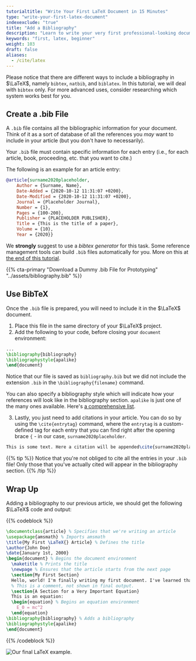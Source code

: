 ```yaml
---
tutorialtitle: "Write Your First LaTeX Document in 15 Minutes"
type: "write-your-first-latex-document"
indexexclude: "true"
title: "Add a Bibliography"
description: "Learn to write your very first professional-looking document with LaTeX."
keywords: "first, latex, beginner"
weight: 103
draft: false
aliases:
  - /cite/latex
---
```


Please notice that there are different ways to include a bibliography in $\LaTeX$, namely `bibtex`, `natbib`, and `biblatex`.
In this tutorial, we will deal with `bibtex` only. For more advanced uses, consider researching which system works best for you.

## Create a .bib File

A `.bib` file contains all the bibliographic information for your document. Think of it as a sort of database of all the references you *may* want to include in your article (but you don't have to necessarily).

Your `.bib` file must contain specific information for each entry (i.e., for each article, book, proceeding, etc. that you want to cite.)

The following is an example for an article entry:

```bib
@article{surname2020placeholder,
	Author = {Surname, Name},
	Date-Added = {2020-10-12 11:31:07 +0200},
	Date-Modified = {2020-10-12 11:31:07 +0200},
	Journal = {Placeholder Journal},
	Number = {1},
	Pages = {100-200},
	Publisher = {PLACEHOLDER PUBLISHER},
	Title = {This is the title of a paper},
	Volume = {10},
	Year = {2020}}
```

We **strongly** suggest to use a *bibtex generator* for this task. Some reference management tools can build `.bib` files automatically for you. More on this at [the end of this tutorial](/tips/latex).

{{% cta-primary "Download a Dummy .bib File for Prototyping" "../assets/bibliography.bib" %}}

## Use BibTeX

Once the `.bib` file is prepared, you will need to include it in the $\LaTeX$ document.

1. Place this file in the same directory of your $\LaTeX$ project.
2. Add the following to your code, before closing your `document` environment:
```latex
...
\bibliography{bibliography}
\bibliographystyle{apalike}
\end{document}
```

Notice that our file is saved as `bibliography.bib` but we did not include the extension `.bib` in the `\bibliography{filename}` command.

You can also specify a bibliography style which will indicate how your references will look like in the bibliography section. `apalike` is just one of the many ones available. Here's [a comprehensive list](http://www.cs.stir.ac.uk/~kjt/software/latex/showbst.html).

3. Lastly, you just need to add citations in your article. You can do so by using the `\cite{entrytag}` command, where the `entrytag` is a custom-defined tag for each entry that you can find right after the opening brace `{` - in our case, `surname2020placeholder`.

```latex
This is some text. Here a citation will be appended\cite{surname2020placeholder}.
```

{{% tip %}}
Notice that you're not obliged to cite all the entries in your `.bib` file! Only those that you've actually cited will appear in the bibliography section.
{{% /tip %}}

## Wrap Up

Adding a bibliography to our previous article, we should get the following $\LaTeX$ code and output:

{{% codeblock %}}
```latex
\documentclass{article} % Specifies that we're writing an article
\usepackage{amsmath} % Imports amsmath
\title{My First \LaTeX{} Article} % Defines the title
\author{John Doe}
\date{January 1st, 2000}
\begin{document} % Begins the document environment
  \maketitle % Prints the title
  \newpage % Ensures that the article starts from the next page
  \section{My First Section}
  Hello, world! I'm finally writing my first document. I've learned that \textbf{this is how you make a text bold}. And this is a citation \cite{surname2020placeholder}.
  % This is a comment, not shown in final output.
  \section{A Section for a Very Important Equation}
  This is an equation:
  \begin{equation} % Begins an equation environment
    E_0 = mc^2
  \end{equation}
\bibliography{bibliography} % Adds a bibliography
\bibliographystyle{apalike}
\end{document}
```
{{% /codeblock %}}

![Our final LaTeX example.](../img/article-example.png)

